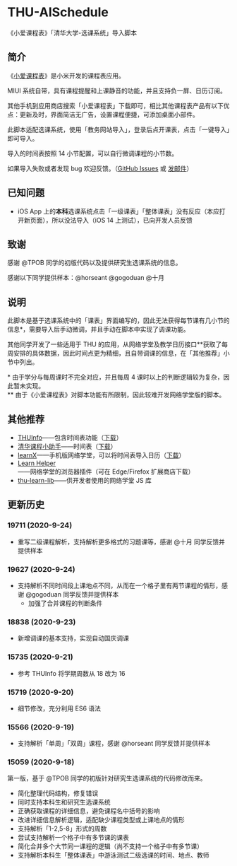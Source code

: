 # THU-AISchedule
《小爱课程表》「清华大学-选课系统」导入脚本

## 简介

《[小爱课程表](https://www.ithome.com/0/508/734.htm)》是小米开发的课程表应用。

MIUI 系统自带，具有课程提醒和上课静音的功能，并且支持负一屏、日历订阅。

其他手机到应用商店搜索「小爱课程表」下载即可，相比其他课程表产品有以下优点：更新及时，界面简洁无广告，设置课程便捷，可添加桌面小部件。

此脚本适配选课系统，使用「教务网站导入」，登录后点开课表，点击「一键导入」即可导入。

导入的时间表按照 14 小节配置，可以自行微调课程的小节数。

如果导入失败或者发现 bug 欢迎反馈。（[GitHub Issues](https://github.com/stevenlele/THU-AISchedule/issues) 或 [发邮件](mailto:stevenlele@outlook.com)）

## 已知问题

- iOS App 上的**本科**选课系统点击「一级课表」「整体课表」没有反应（本应打开新页面），所以没法导入（iOS 14 上测试），已向开发人员反馈
<!-- - 在少数情况下，安卓应用商店上下载的应用里「显示周末」的开关效果是反的 -->

## 致谢

感谢 @TPOB 同学的初版代码以及提供研究生选课系统的信息。

感谢以下同学提供样本：@horseant @gogoduan @十月

## 说明

此脚本是基于选课系统中的「课表」界面编写的，因此无法获得每节课有几小节的信息*，需要导入后手动微调，并且手动在脚本中实现了调课功能。

其他同学开发了一些适用于 THU 的应用，从网络学堂及教学日历接口**获取了每周安排的具体数据，因此时间点更为精细，且自带调课的信息，在「其他推荐」小节中列出。

\* 由于学分与每周课时不完全对应，并且每周 4 课时以上的判断逻辑较为复杂，因此暂未实现。  
\** 由于《小爱课程表》对脚本功能有所限制，因此较难开发网络学堂版的脚本。

## 其他推荐

- [THUInfo](https://github.com/UNIDY2002/THUInfo)——包含时间表功能（[下载](https://github.com/THUInfo/THUInfo)）
- [清华课程小助手](https://github.com/Starrah/THUCourseHelper)——时间表（[下载](https://github.com/Starrah/THUCourseHelper/blob/master/README.md)）
- [learnX](https://github.com/robertying/learnX)——手机版网络学堂，可以将时间表导入日历（[下载](https://learnx.robertying.io/)）
- [Learn Helper](https://github.com/xxr3376/Learn-Project)——网络学堂的浏览器插件（可在 Edge/Firefox 扩展商店下载）
- [thu-learn-lib](https://github.com/Harry-Chen/thu-learn-lib)——供开发者使用的网络学堂 JS 库

## 更新历史

### 19711 (2020-9-24)

- 重写二级课程解析，支持解析更多格式的习题课等，感谢 @十月 同学反馈并提供样本

### 19627 (2020-9-24)

- 支持解析不同时间段上课地点不同，从而在一个格子里有两节课程的情形，感谢 @gogoduan 同学反馈并提供样本
  - 加强了合并课程的判断条件

### 18838 (2020-9-23)

- 新增调课的基本支持，实现自动国庆调课

### 15735 (2020-9-21)

- 参考 THUInfo 将学期周数从 18 改为 16

### 15719 (2020-9-20)

- 细节修改，充分利用 ES6 语法

### 15566 (2020-9-19)

- 支持解析「单周」「双周」课程，感谢 @horseant 同学反馈并提供样本

### 15059 (2020-9-18)

第一版，基于 @TPOB 同学的初版针对研究生选课系统的代码修改而来。

- 简化整理代码结构，修复错误
- 同时支持本科生和研究生选课系统
- 正确获取课程的详细信息，避免课程名中括号的影响
- 改进详细信息解析逻辑，适配缺少课程类型或上课地点的情形
- 支持解析「1-2,5-8」形式的周数
- 尝试支持解析一个格子中有多节课的课表
- 简化合并多个大节同一课程的逻辑（尚不支持一个格子中有多节课）
- 支持解析本科生「整体课表」中游泳测试二级选课的时间、地点、教师
